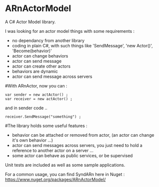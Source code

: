 # ARnActorModel
A C# Actor Model library.

I was looking for an actor model things with some requirements :
 - no dependancy from another library
 - coding in plain C#, with such things like 'SendMessage', 'new Actor()', 'Become(behavior)'
 - actor can change behaviors
 - actor can send message
 - actor can create other actors
 - behaviors are dynamic
 - actor can send message across servers
 
#With ARnActor, now you can :

    var sender = new actActor() ;
    var receiver = new actActor() ;
 
 and in sender code ..
 
    receiver.SendMessage("something") ;
 
#The library holds some useful features :
-  behavior can be attached or removed from actor, (an actor can change it's own behavior ...)
-  actor can send messages across servers, you just need to hold a reference to another actor on a server ...
-  some actor can behave as public services, or be supervised

Unit tests are included as well as some sample applications.

For a common usage, you can find SyndARn here in Nuget : https://www.nuget.org/packages/ARnActorModel/
